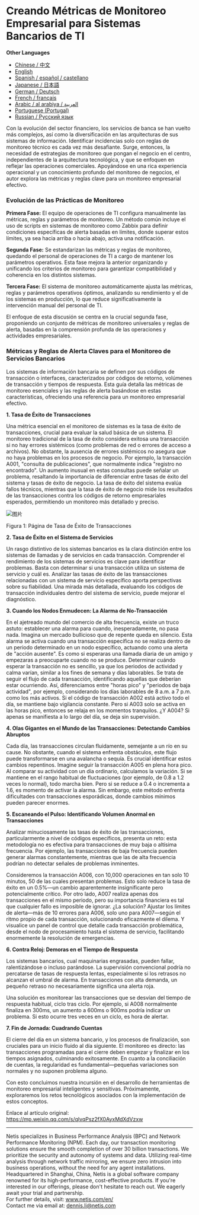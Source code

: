 # Creando Métricas de Monitoreo Empresarial para Sistemas Bancarios de TI

**Other Languages**

+ [Chinese / 中文](https://github.com/lvdeshuii/OverFlow/blob/main/docs/zh/Crafting-Business-Monitoring-Metrics-for-Bank-IT-Systems-zh.md)
+ [English](https://github.com/lvdeshuii/OverFlow/blob/main/docs/en/Crafting-Business-Monitoring-Metrics-for-Bank-IT-Systems-en.md)
+ [Spanish / español / castellano](https://github.com/lvdeshuii/OverFlow/blob/main/docs/es/Crafting-Business-Monitoring-Metrics-for-Bank-IT-Systems-es.md)
+ [Japanese / 日本語](https://github.com/lvdeshuii/OverFlow/blob/main/docs/ja/Crafting-Business-Monitoring-Metrics-for-Bank-IT-Systems-ja.md)
+ [German / Deutsch](https://github.com/lvdeshuii/OverFlow/blob/main/docs/de/Crafting-Business-Monitoring-Metrics-for-Bank-IT-Systems-de.md)
+ [French / français](https://github.com/lvdeshuii/OverFlow/blob/main/docs/fr/Crafting-Business-Monitoring-Metrics-for-Bank-IT-Systems-fr.md)
+ [Arabic / al arabiya / العربية](https://github.com/lvdeshuii/OverFlow/blob/main/docs/ar/Crafting-Business-Monitoring-Metrics-for-Bank-IT-Systems-ar.md)
+ [Portuguese (Portugal)](https://github.com/lvdeshuii/OverFlow/blob/main/docs/pt/Crafting-Business-Monitoring-Metrics-for-Bank-IT-Systems-pt.md)
+ [Russian / Русский язык](https://github.com/lvdeshuii/OverFlow/blob/main/docs/ru/Crafting-Business-Monitoring-Metrics-for-Bank-IT-Systems-ru.md)

Con la evolución del sector financiero, los servicios de banca se han vuelto más complejos, así como la diversificación en las arquitecturas de sus sistemas de información. Identificar incidencias solo con reglas de monitoreo técnico es cada vez más desafiante. Surge, entonces, la necesidad de estrategias de monitoreo que pongan el negocio en el centro, independientes de la arquitectura tecnológica, y que se enfoquen en reflejar las operaciones comerciales. Apoyándose en una rica experiencia operacional y un conocimiento profundo del monitoreo de negocios, el autor explora las métricas y reglas clave para un monitoreo empresarial efectivo.

### Evolución de las Prácticas de Monitoreo

**Primera Fase:** El equipo de operaciones de TI configura manualmente las métricas, reglas y parámetros de monitoreo. Un método común incluye el uso de scripts en sistemas de monitoreo como Zabbix para definir condiciones específicas de alerta basadas en límites, donde superar estos límites, ya sea hacia arriba o hacia abajo, activa una notificación.

**Segunda Fase:** Se estandarizan las métricas y reglas de monitoreo, quedando el personal de operaciones de TI a cargo de mantener los parámetros operativos. Esta fase mejora la anterior organizando y unificando los criterios de monitoreo para garantizar compatibilidad y coherencia en los distintos sistemas.

**Tercera Fase:** El sistema de monitoreo automáticamente ajusta las métricas, reglas y parámetros operativos óptimos, analizando su rendimiento y el de los sistemas en producción, lo que reduce significativamente la intervención manual del personal de TI.

El enfoque de esta discusión se centra en la crucial segunda fase, proponiendo un conjunto de métricas de monitoreo universales y reglas de alerta, basadas en la comprensión profunda de las operaciones y actividades empresariales.

### Métricas y Reglas de Alerta Claves para el Monitoreo de Servicios Bancarios

Los sistemas de información bancaria se definen por sus códigos de transacción o interfaces, caracterizados por códigos de retorno, volúmenes de transacción y tiempos de respuesta. Esta guía detalla las métricas de monitoreo esenciales y las reglas de alerta basándose en estas características, ofreciendo una referencia para un monitoreo empresarial efectivo.

**1. Tasa de Éxito de Transacciones**

Una métrica esencial en el monitoreo de sistemas es la tasa de éxito de transacciones, crucial para evaluar la salud básica de un sistema. El monitoreo tradicional de la tasa de éxito considera exitosa una transacción si no hay errores sistémicos (como problemas de red o errores de acceso a archivos). No obstante, la ausencia de errores sistémicos no asegura que no haya problemas en los procesos de negocio. Por ejemplo, la transacción A001, "consulta de publicaciones", que normalmente indica "registro no encontrado". Un aumento inusual en estas consultas puede señalar un problema, resaltando la importancia de diferenciar entre tasas de éxito del sistema y tasas de éxito de negocio. La tasa de éxito del sistema evalúa fallos técnicos, mientras que la tasa de éxito de negocio mide los resultados de las transacciones contra los códigos de retorno empresariales esperados, permitiendo un monitoreo más detallado y preciso.

![图片](https://mmbiz.qpic.cn/sz_mmbiz_png/MR8pzzoKXjZp8SC2icFBL32T5nicZc8Nn56cTG16anNEMp3ug4lF03nnh9vKEyp8aHLvoe5x0Fvibo1SDTlNmydeQ/640?wx_fmt=png&tp=webp&wxfrom=5&wx_lazy=1&wx_co=1)

Figura 1: Página de Tasa de Éxito de Transacciones

**2. Tasa de Éxito en el Sistema de Servicios**

Un rasgo distintivo de los sistemas bancarios es la clara distinción entre los sistemas de llamadas y de servicios en cada transacción. Comprender el rendimiento de los sistemas de servicios es clave para identificar problemas. Basta con determinar si una transacción utiliza un sistema de servicio y cuál es. Analizar las tasas de éxito de las transacciones relacionadas con un sistema de servicio específico aporta perspectivas sobre su fiabilidad. Una mirada más detallada, evaluando los códigos de transacción individuales dentro del sistema de servicio, puede mejorar el diagnóstico.

**3. Cuando los Nodos Enmudecen: La Alarma de No-Transacción**

En el ajetreado mundo del comercio de alta frecuencia, existe un truco astuto: establecer una alarma para cuando, inesperadamente, no pasa nada. Imagina un mercado bullicioso que de repente queda en silencio. Esta alarma se activa cuando una transacción específica no se realiza dentro de un periodo determinado en un nodo específico, actuando como una alerta de "acción ausente". Es como si esperaras una llamada diaria de un amigo y empezaras a preocuparte cuando no se produce. Determinar cuándo esperar la transacción no es sencillo, ya que los periodos de actividad y calma varían, similar a los fines de semana y días laborables. Se trata de seguir el flujo de cada transacción, identificando aquellas que deberían estar ocurriendo. Así, diferenciamos entre "horas pico" y "periodos de baja actividad", por ejemplo, considerando los días laborables de 8 a.m. a 7 p.m. como los más activos. Si el código de transacción A002 está activo todo el día, se mantiene bajo vigilancia constante. Pero si A003 solo se activa en las horas pico, entonces se relaja en los momentos tranquilos. ¿Y A004? Si apenas se manifiesta a lo largo del día, se deja sin supervisión.

**4. Olas Gigantes en el Mundo de las Transacciones: Detectando Cambios Abruptos**

Cada día, las transacciones circulan fluidamente, semejante a un río en su cause. No obstante, cuando el sistema enfrenta obstáculos, este flujo puede transformarse en una avalancha o sequía. Es crucial identificar estos cambios repentinos. Imagine seguir la transacción A005 en plena hora pico. Al comparar su actividad con un día ordinario, calculamos la variación. Si se mantiene en el rango habitual de fluctuaciones (por ejemplo, de 0.8 a 1.2 veces lo normal), todo marcha bien. Pero si se reduce a 0.4 o incrementa a 1.6, es momento de activar la alarma. Sin embargo, este método enfrenta dificultades con transacciones esporádicas, donde cambios mínimos pueden parecer enormes.

**5. Escaneando el Pulso: Identificando Volumen Anormal en Transacciones**

Analizar minuciosamente las tasas de éxito de las transacciones, particularmente a nivel de códigos específicos, presenta un reto: esta metodología no es efectiva para transacciones de muy baja o altísima frecuencia. Por ejemplo, las transacciones de baja frecuencia pueden generar alarmas constantemente, mientras que las de alta frecuencia podrían no detectar señales de problemas inminentes.

Consideremos la transacción A006, con 10,000 operaciones en tan solo 10 minutos, 50 de las cuales presentan problemas. Esto solo reduce la tasa de éxito en un 0.5%—un cambio aparentemente insignificante pero potencialmente crítico. Por otro lado, A007 realiza apenas dos transacciones en el mismo periodo, pero su importancia financiera es tal que cualquier fallo es imposible de ignorar. ¿La solución? Ajustar los límites de alerta—más de 10 errores para A006, solo uno para A007—según el ritmo propio de cada transacción, solucionando eficazmente el dilema. Y visualice un panel de control que detalle cada transacción problemática, desde el nodo de procesamiento hasta el sistema de servicio, facilitando enormemente la resolución de emergencias.

**6. Contra Reloj: Demoras en el Tiempo de Respuesta**

Los sistemas bancarios, cual maquinarias engrasadas, pueden fallar, ralentizándose o incluso parándose. La supervisión convencional podría no percatarse de tasas de respuesta lentas, especialmente si los retrasos no alcanzan el umbral de alarma. En transacciones con alta demanda, un pequeño retraso no necesariamente significa una alerta roja.

Una solución es monitorear las transacciones que se desvían del tiempo de respuesta habitual, ciclo tras ciclo. Por ejemplo, si A008 normalmente finaliza en 300ms, un aumento a 600ms o 900ms podría indicar un problema. Si esto ocurre tres veces en un ciclo, es hora de alertar.

**7. Fin de Jornada: Cuadrando Cuentas**

El cierre del día en un sistema bancario, y los procesos de finalización, son cruciales para un inicio fluido al día siguiente. El monitoreo es directo: las transacciones programadas para el cierre deben empezar y finalizar en los tiempos asignados, culminando exitosamente. En cuanto a la conciliación de cuentas, la regularidad es fundamental—pequeñas variaciones son normales y no suponen problema alguno.

Con esto concluimos nuestra incursión en el desarrollo de herramientas de monitoreo empresarial inteligentes y sensitivas. Próximamente, exploraremos los retos tecnológicos asociados con la implementación de estos conceptos.

Enlace al artículo original: https://mp.weixin.qq.com/s/qlvqPsz2fX0AyxMdXdVzxw

***
Netis specializes in Business Performance Analysis (BPC) and Network Performance Monitoring (NPM). Each day, our transaction monitoring solutions ensure the smooth completion of over 30 billion transactions. We prioritize the security and autonomy of systems and data. Utilizing real-time analysis through network traffic mirroring, we ensure zero intrusion into business operations, without the need for any agent installations. Headquartered in Shanghai, China, Netis is a global software company renowned for its high-performance, cost-effective products. If you're interested in our offerings, please don't hesitate to reach out. We eagerly await your trial and partnership.  
For further details, visit: www.netis.com/en/  
Contact me via email at: dennis.li@netis.com
